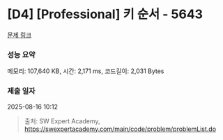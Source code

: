 # [D4] [Professional] 키 순서 - 5643 

[문제 링크](https://swexpertacademy.com/main/code/problem/problemDetail.do?contestProbId=AWXQsLWKd5cDFAUo) 

### 성능 요약

메모리: 107,640 KB, 시간: 2,171 ms, 코드길이: 2,031 Bytes

### 제출 일자

2025-08-16 10:12



> 출처: SW Expert Academy, https://swexpertacademy.com/main/code/problem/problemList.do